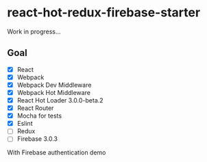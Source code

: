 react-hot-redux-firebase-starter
=====================

Work in progress...

## Goal

- [X] React
- [X] Webpack
- [X] Webpack Dev Middleware
- [X] Webpack Hot Middleware
- [X] React Hot Loader 3.0.0-beta.2
- [X] React Router
- [X] Mocha for tests
- [X] Eslint
- [ ] Redux
- [ ] Firebase 3.0.3

With Firebase authentication demo
